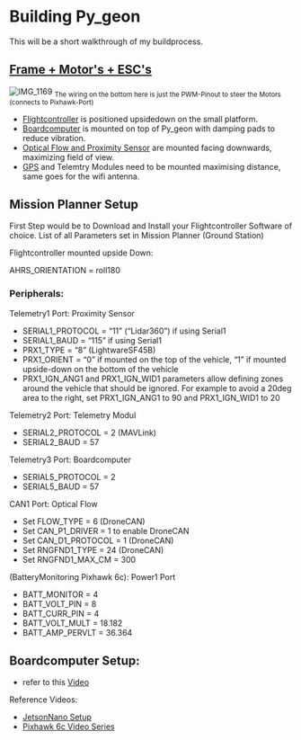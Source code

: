 # Building Py_geon

This will be a short walkthrough of my buildprocess.


## [Frame + Motor's + ESC's](https://github.com/git-blame-BUK/Py_geon/blob/main/building%20Py_geon/Hardware.md#common-drone-electronics)

![IMG_1169](https://github.com/git-blame-BUK/Py_geon/assets/132343254/bc498c9b-ba8d-435e-9460-f87138e1af10)
<sub>The wiring on the bottom here is just the PWM-Pinout to steer the Motors (connects to Pixhawk-Port)</sub>

- [Flightcontroller](https://github.com/git-blame-BUK/Py_geon/blob/main/building%20Py_geon/Hardware.md#py_geons-nervous-system) is positioned upsidedown on the small platform.
- [Boardcomputer](https://github.com/git-blame-BUK/Py_geon/blob/main/building%20Py_geon/Hardware.md#py_geons-brain) is mounted on top of Py_geon with damping pads to reduce vibration.
- [Optical Flow and Proximity Sensor](https://github.com/git-blame-BUK/Py_geon/blob/main/building%20Py_geon/Hardware.md#py_geons-eyes) are mounted facing downwards, maximizing field  of view.
- [GPS](https://github.com/git-blame-BUK/Py_geon/blob/main/building%20Py_geon/Hardware.md#py_geons-map) and Telemtry Modules need to be mounted maximising distance, same goes for the wifi antenna.


## Mission Planner Setup

First Step would be to Download and Install your Flightcontroller Software of choice.
List of all Parameters set in Mission Planner (Ground Station)


Flightcontroller mounted upside Down:

AHRS_ORIENTATION = roll180

### Peripherals:
Telemetry1 Port: Proximity Sensor
- SERIAL1_PROTOCOL = “11” (“Lidar360”) if using Serial1
- SERIAL1_BAUD = “115” if using Serial1
- PRX1_TYPE = “8” (LightwareSF45B)
- PRX1_ORIENT = “0” if mounted on the top of the vehicle, “1” if mounted upside-down on the bottom of the vehicle
- PRX1_IGN_ANG1 and PRX1_IGN_WID1 parameters allow defining zones around the vehicle that should be ignored. For example to avoid a 20deg area to the right, set PRX1_IGN_ANG1 to 90 and PRX1_IGN_WID1 to 20

Telemetry2 Port: Telemetry Modul
- SERIAL2_PROTOCOL = 2 (MAVLink)
- SERIAL2_BAUD = 57

Telemetry3 Port: Boardcomputer
- SERIAL5_PROTOCOL = 2 
- SERIAL5_BAUD = 57

CAN1 Port: Optical Flow
- Set FLOW_TYPE = 6 (DroneCAN)
- Set CAN_P1_DRIVER = 1 to enable DroneCAN
- Set CAN_D1_PROTOCOL = 1 (DroneCAN)
- Set RNGFND1_TYPE = 24 (DroneCAN)
- Set RNGFND1_MAX_CM = 300

(BatteryMonitoring Pixhawk 6c): Power1 Port
- BATT_MONITOR = 4
- BATT_VOLT_PIN = 8
- BATT_CURR_PIN = 4
- BATT_VOLT_MULT = 18.182
- BATT_AMP_PERVLT = 36.364

## Boardcomputer Setup:
- refer to this [Video](https://www.youtube.com/watch?v=nIuoCYauW3s)

Reference Videos:
- [JetsonNano Setup](https://www.youtube.com/watch?v=nIuoCYauW3s)
- [Pixhawk 6c Video Series](https://www.youtube.com/watch?v=WzM4J_qlEso&t=536s)

  

